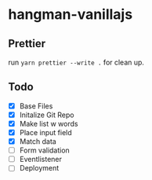 # hangman-vanillajs

## Prettier

run `yarn prettier --write .` for clean up.

## Todo

-   [x] Base Files
-   [x] Initalize Git Repo
-   [x] Make list w words
-   [x] Place input field
-   [x] Match data
-   [ ] Form validation
-   [ ] Eventlistener
-   [ ] Deployment
